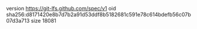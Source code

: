 version https://git-lfs.github.com/spec/v1
oid sha256:d8171420e8b7d7b2a91d53ddf8b5182681c591e78c614bdefb56c07b07d3a713
size 18081
